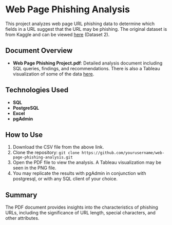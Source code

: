 # Web Page Phishing Analysis

This project analyzes web page URL phishing data to determine which fields in a URL suggest that the URL may be phishing. The original dataset is from Kaggle and can be viewed [here](https://www.kaggle.com/datasets/danielfernandon/web-page-phishing-dataset?resource=download) (Dataset 2).

## Document Overview

- **Web Page Phishing Project.pdf**: Detailed analysis document including SQL queries, findings, and recommendations. There is also a Tableau visualization of some of the data [here](https://public.tableau.com/app/profile/david.pekerow/viz/SpecialCharactersinPhishingURLs/Dashboard1).

## Technologies Used

- **SQL**
- **PostgreSQL**
- **Excel**
- **pgAdmin**
  
## How to Use

1. Download the CSV file from the above link.
2. Clone the repository: `git clone https://github.com/yourusername/web-page-phishing-analysis.git`
3. Open the PDF file to view the analysis. A Tableau visualization may be seen in the PNG file.
4. You may replicate the results with pgAdmin in conjunction with postgresql, or with any SQL client of your choice.

## Summary

The PDF document provides insights into the characteristics of phishing URLs, including the significance of URL length, special characters, and other attributes.
